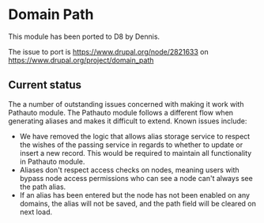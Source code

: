 Domain Path
======

This module has been ported to D8 by Dennis.

The issue to port is https://www.drupal.org/node/2821633 on https://www.drupal.org/project/domain_path

Current status
------
The a number of outstanding issues concerned with making it work with Pathauto module. The Pathauto module follows a different flow when generating aliases and makes it difficult to extend. Known issues include:
* We have removed the logic that allows alias storage service to respect the wishes of the passing service in regards to whether to update or insert a new record. This would be required to maintain all functionality in Pathauto module.
* Aliases don't respect access checks on nodes, meaning users with bypass node access permissions who can see a node can't always see the path alias.
* If an alias has been entered but the node has not been enabled on any domains, the alias will not be saved, and the path field will be cleared on next load.